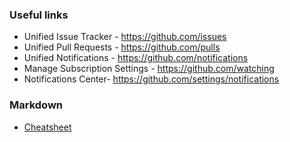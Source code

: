 
### Useful links
* Unified Issue Tracker - https://github.com/issues
* Unified Pull Requests - https://github.com/pulls
* Unified Notifications - https://github.com/notifications
* Manage Subscription Settings - https://github.com/watching
* Notifications Center- https://github.com/settings/notifications

### Markdown 
* [Cheatsheet](https://help.github.com/articles/github-flavored-markdown/)
